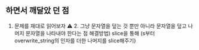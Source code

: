 ## 하면서 깨달았 던 점

1. 문제를 재대로 읽어보자
   ⚠️ 2. 그냥 문자열을 덮는 것 뿐만 아니라 문자열을 덮고 나머지 문자열을 나타내야 한다는 점
   해결방법) slice을 통해 (s부터 overwrite_string의 인자를 더한 나머지를 slice해주기)

